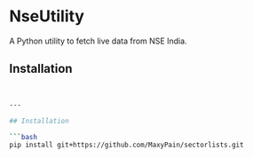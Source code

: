 # NseUtility

A Python utility to fetch live data from NSE India.

## Installation

```bash


---

## Installation

```bash
pip install git+https://github.com/MaxyPain/sectorlists.git

